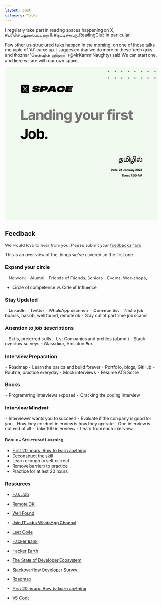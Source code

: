 ```yaml
---
layout: post
category: Talks
---
```


I regularly take part in reading spaces happening on X, #பரியின்பனுவல்பட்டறை & #குட்டிச்சுவரு_ReadingClub in particular.

Few other un-structured talks happen in the morning, on one of those talks the topic of 'AI' came up.
I suggested that we do more of these 'tech talks' and thozhar 'கென்ஷின் ஹிமுரா' (@MrKammiNaughty) said We can start one, and here we are with our own space.

![Landing your first job](https://raw.githubusercontent.com/VallarasuS/Vallarasu.in/master/docs/_screenshots/first-job.png)

## Feedback

We would love to hear from you. Please submit your [feedbacks here](https://tally.so/r/nWKJbk)

This is an over view of the things we've covered on the first one.

### Expand your circle

⁃ Network
⁃ Alumni
⁃ Friends of Friends, Seniors
⁃ Events, Workshops,
- Circle of competence vs Cirle of Influence

### Stay Updated

⁃ LinkedIn
⁃ Twitter
⁃ WhatsApp channels
⁃ Communities
⁃ Niche job boards, hasjob, well found, remote ok
⁃ Stay out of part time job scams

### Attention to job descriptions

⁃ Skills, preferred skills
⁃ List Companies and profiles (alumni)
⁃ Stack overflow surveys
⁃ Glassdoor, Ambition Box

### Interview Preparation

⁃ Roadmap
⁃ Learn the basics and build forever
⁃ Portfolio, blogs, GitHub
⁃ Routine, practice everyday
⁃ Mock interviews
⁃ Resume ATS Score

### Books

⁃ Programming interviews exposed
⁃ Cracking the coding interview

### Interview Mindset

⁃ Interviewer wants you to succeed
⁃ Evaluate if the company is good for you
⁃ How they conduct interview is how they operate
⁃ One interview is not end of all
⁃ Take 100 interviews
⁃ Learn from each interview 

#### Bonus - Structured Learning

- [First 20 hours, How to learn anything](https://www.youtube.com/watch?v=5MgBikgcWnY)
- Deconstruct the skill
- Learn enough to self correct
- Remove barriers to practice
- Practice for at lest 20 hours

### Resources

- [Has Job](https://hasjob.co/)
- [Remote OK](https://remoteok.com/)
- [Well Found](https://wellfound.com/)
- [Join IT Jobs WhatsApp Channel](https://www.whatsapp.com/channel/0029VaFReapFnSzFj4txau0d)

- [Leet Code](https://leetcode.com/explore/)
- [Hacker Rank](https://www.hackerrank.com/)
- [Hacker Earth](https://www.hackerearth.com/)

- [The State of Developer Ecosystem](https://www.jetbrains.com/lp/devecosystem-2021/)
- [Stackoverflow Developer Survey](https://survey.stackoverflow.co/2024/)

- [Roadmap](https://roadmap.sh/java)
- [First 20 hours, How to learn anything](https://www.youtube.com/watch?v=5MgBikgcWnY)
- [VS Code](https://code.visualstudio.com/docs/java/java-tutorial)